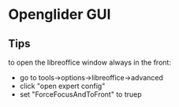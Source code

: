 # Openglider GUI


## Tips

to open the libreoffice window always in the front:

- go to tools->options->libreoffice->advanced
- click "open expert config"
- set "ForceFocusAndToFront" to truep